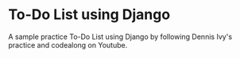 # To-Do List using Django

A sample practice To-Do List using Django by following Dennis Ivy's practice and codealong on Youtube.

